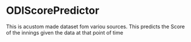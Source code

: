 # ODIScorePredictor
This is acustom made dataset fom variou sources. This predicts the Score of the innings given the data at that point of time
